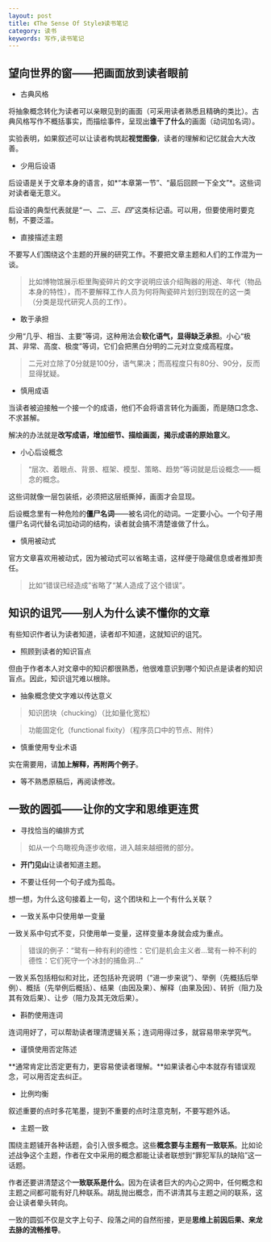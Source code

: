 ```yaml
---
layout: post
title: 《The Sense Of Style》读书笔记
category: 读书
keywords: 写作,读书笔记
---
```

## 望向世界的窗——把画面放到读者眼前 ##

- 古典风格

将抽象概念转化为读者可以亲眼见到的画面（可采用读者熟悉且精确的类比）。古典风格写作不概括事实，而描绘事件，呈现出**谁干了什么**的画面（动词加名词）。

实验表明，如果叙述可以让读者构筑起**视觉图像**，读者的理解和记忆就会大大改善。

- 少用后设语

后设语是关于文章本身的语言，如*“本章第一节”、“最后回顾一下全文”*。这些词对读者毫无意义。

后设语的典型代表就是“*一、二、三、四*”这类标记语。可以用，但要使用时要克制，不要泛滥。

- 直接描述主题

不要写人们围绕这个主题的开展的研究工作。不要把文章主题和人们的工作混为一谈。

>比如博物馆展示柜里陶瓷碎片的文字说明应该介绍陶器的用途、年代（物品本身的特性），而不要解释工作人员为何将陶瓷碎片划归到现在的这一类（分类是现代研究人员的工作）。

- 敢于承担

少用“几乎、相当、主要”等词，这种用法会**软化语气，显得缺乏承担**。小心“极其、非常、高度、极度”等词，它们会把黑白分明的二元对立变成高程度。

>二元对立除了0分就是100分，语气果决；而高程度只有80分、90分，反而显得犹疑。

- 慎用成语

当读者被迫接触一个接一个的成语，他们不会将语言转化为画面，而是随口念念、不求甚解。

解决的办法就是**改写成语，增加细节、描绘画面，揭示成语的原始意义**。

- 小心后设概念

>“层次、着眼点、背景、框架、模型、策略、趋势”等词就是后设概念——概念的概念。

这些词就像一层包装纸，必须把这层纸撕掉，画面才会显现。

后设概念里有一种危险的**僵尸名词**——被名词化的动词。一定要小心。一个句子用僵尸名词代替名词加动词的结构，读者就会搞不清楚谁做了什么。

- 慎用被动式

官方文章喜欢用被动式，因为被动式可以省略主语，这样便于隐藏信息或者推卸责任。

>比如“错误已经造成”省略了“某人造成了这个错误”。

## 知识的诅咒——别人为什么读不懂你的文章 ##

有些知识作者认为读者知道，读者却不知道，这就知识的诅咒。

- 照顾到读者的知识盲点

但由于作者本人对文章中的知识都很熟悉，他很难意识到哪个知识点是读者的知识盲点。因此，知识诅咒难以根除。

- 抽象概念使文字难以传达意义

>知识团块（chucking）（比如量化宽松）

>功能固定化（functional fixity）（程序员口中的节点、附件）

- 慎重使用专业术语

实在需要用，请**加上解释，再附两个例子**。

- 等不熟悉原稿后，再阅读修改。

## 一致的圆弧——让你的文字和思维更连贯 ##

- 寻找恰当的编排方式

>如从一个鸟瞰视角逐步收缩，进入越来越细微的部分。

- **开门见山**让读者知道主题。

- 不要让任何一个句子成为孤岛。

想一想，为什么这句接着上一句，这个团块和上一个有什么关联？

- 一致关系中只使用单一变量
 
一致关系中句式不变，只使用单一变量，这样变量本身就会成为重点。

>错误的例子：“鹭有一种有利的德性：它们是机会主义者…鹭有一种不利的德性：它们死守一个冰封的捕鱼洞…”

一致关系包括相似和对比，还包括补充说明（“进一步来说”）、举例（先概括后举例）、概括（先举例后概括）、结果（由因及果）、解释（由果及因）、转折（阻力及其有效后果）、让步（阻力及其无效后果）。

- 斟酌使用连词

连词用好了，可以帮助读者理清逻辑关系；连词用得过多，就容易带来学究气。

- 谨慎使用否定陈述

**通常肯定比否定更有力，更容易使读者理解。**如果读者心中本就存有错误观念，可以用否定去纠正。

- 比例均衡

叙述重要的点时多花笔墨，提到不重要的点时注意克制，不要写题外话。

- 主题一致

围绕主题铺开各种话题，会引入很多概念。这些**概念要与主题有一致联系**。比如论述战争这个主题，作者在文中采用的概念都能让读者联想到“罪犯军队的缺陷”这一话题。

作者还要讲清楚这个**一致联系是什么**。因为在读者巨大的内心之网中，任何概念和主题之间都可能有好几种联系。胡乱抛出概念，而不讲清其与主题之间的联系，这会让读者晕头转向。

一致的圆弧不仅是文字上句子、段落之间的自然衔接，更是**思维上前因后果、来龙去脉的流畅推导**。
